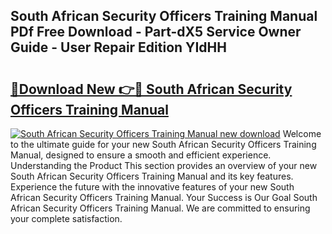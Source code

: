 ## South African Security Officers Training Manual PDf Free Download - Part-dX5 Service Owner Guide - User Repair Edition YIdHH

# <h2><a href="http://bc90219.oget.top/?id=South+African+Security+Officers+Training+Manual">🔗Download New 👉🔴 South African Security Officers Training Manual</a></h2>

[![South African Security Officers Training Manual new download](https://i.imgur.com/5g1atiW.png)](http://bc90219.oget.top/?id=South+African+Security+Officers+Training+Manual)
Welcome to the ultimate guide for your new South African Security Officers Training Manual, designed to ensure a smooth and efficient experience. Understanding the Product This section provides an overview of your new South African Security Officers Training Manual and its key features. Experience the future with the innovative features of your new South African Security Officers Training Manual. Your Success is Our Goal South African Security Officers Training Manual. We are committed to ensuring your complete satisfaction.
